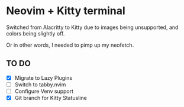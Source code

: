 <h1>Neovim + Kitty terminal</h1>
<p>Switched from Alacritty to Kitty due to images being unsupported, and colors being slightly off.

Or in other words, I needed to pimp up my neofetch.</p>

## TO DO 
- [X] Migrate to Lazy Plugins
- [ ] Switch to tabby.nvim
- [ ] Configure Venv support
- [X] Git branch for Kitty Statusline
